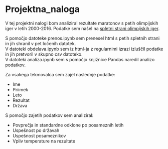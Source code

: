 # Projektna_naloga

V tej projektni nalogi bom analiziral rezultate maratonov s petih olimpijskih iger v letih 2000-2016. 
Podatke sem našel na [spletni strani olimpijskih iger](https://olympics.com/en).

S pomočjo datoteke prenos.ipynb sem prenesel html s petih spletnih strani in jih shranil v pet ločenih datotek.  
V datoteki obdelava.ipynb sem iz html-ja z regularnimi izrazi izluščil podatke in jih pretvoril v skupno csv datoteko.   
V datoteki analiza.ipynb sem s pomočjo knjižnice Pandas naredil analizo podatkov.  

Za vsakega tekmovalca sem zajel naslednje podatke:
- Ime
- Priimek
- Leto
- Rezultat
- Država

S pomočjo zajetih podatkov sem analiziral:
- Povprečja in standardne odklone po posameznih letih
- Uspešnost po državah
- Uspešnost posameznikov
- Vpliv temperature na rezultate



